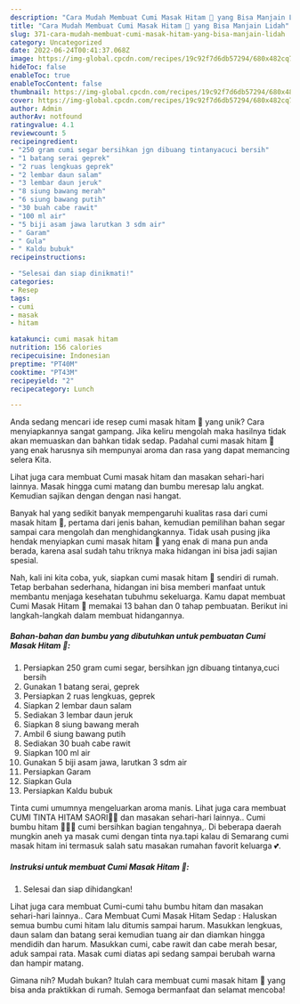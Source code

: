 ```yaml
---
description: "Cara Mudah Membuat Cumi Masak Hitam 🦑 yang Bisa Manjain Lidah"
title: "Cara Mudah Membuat Cumi Masak Hitam 🦑 yang Bisa Manjain Lidah"
slug: 371-cara-mudah-membuat-cumi-masak-hitam-yang-bisa-manjain-lidah
category: Uncategorized
date: 2022-06-24T00:41:37.068Z
image: https://img-global.cpcdn.com/recipes/19c92f7d6db57294/680x482cq70/cumi-masak-hitam-foto-resep-utama.jpg
hideToc: false
enableToc: true
enableTocContent: false
thumbnail: https://img-global.cpcdn.com/recipes/19c92f7d6db57294/680x482cq70/cumi-masak-hitam-foto-resep-utama.jpg
cover: https://img-global.cpcdn.com/recipes/19c92f7d6db57294/680x482cq70/cumi-masak-hitam-foto-resep-utama.jpg
author: Admin
authorAv: notfound
ratingvalue: 4.1
reviewcount: 5
recipeingredient:
- "250 gram cumi segar bersihkan jgn dibuang tintanyacuci bersih"
- "1 batang serai geprek"
- "2 ruas lengkuas geprek"
- "2 lembar daun salam"
- "3 lembar daun jeruk"
- "8 siung bawang merah"
- "6 siung bawang putih"
- "30 buah cabe rawit"
- "100 ml air"
- "5 biji asam jawa larutkan 3 sdm air"
- " Garam"
- " Gula"
- " Kaldu bubuk"
recipeinstructions:

- "Selesai dan siap dinikmati!"
categories:
- Resep
tags:
- cumi
- masak
- hitam

katakunci: cumi masak hitam 
nutrition: 156 calories
recipecuisine: Indonesian
preptime: "PT40M"
cooktime: "PT43M"
recipeyield: "2"
recipecategory: Lunch

---
```





Anda sedang mencari ide resep cumi masak hitam 🦑 yang unik? Cara menyiapkannya sangat gampang. Jika keliru mengolah maka hasilnya tidak akan memuaskan dan bahkan tidak sedap. Padahal cumi masak hitam 🦑 yang enak harusnya sih mempunyai aroma dan rasa yang dapat memancing selera Kita.





Lihat juga cara membuat Cumi masak hitam dan masakan sehari-hari lainnya. Masak hingga cumi matang dan bumbu meresap lalu angkat. Kemudian sajikan dengan dengan nasi hangat.

Banyak hal yang sedikit banyak mempengaruhi kualitas rasa dari cumi masak hitam 🦑, pertama dari jenis bahan, kemudian pemilihan bahan segar sampai cara mengolah dan menghidangkannya. Tidak usah pusing jika hendak menyiapkan cumi masak hitam 🦑 yang enak di mana pun anda berada, karena asal sudah tahu triknya maka hidangan ini bisa jadi sajian spesial.






Nah, kali ini kita coba, yuk, siapkan cumi masak hitam 🦑 sendiri di rumah. Tetap berbahan sederhana, hidangan ini bisa memberi manfaat untuk membantu menjaga kesehatan tubuhmu sekeluarga. Kamu dapat membuat Cumi Masak Hitam 🦑 memakai 13 bahan dan 0 tahap pembuatan. Berikut ini langkah-langkah dalam membuat hidangannya.

<!--inarticleads1-->

##### Bahan-bahan dan bumbu yang dibutuhkan untuk pembuatan Cumi Masak Hitam 🦑:

1. Persiapkan 250 gram cumi segar, bersihkan jgn dibuang tintanya,cuci bersih
1. Gunakan 1 batang serai, geprek
1. Persiapkan 2 ruas lengkuas, geprek
1. Siapkan 2 lembar daun salam
1. Sediakan 3 lembar daun jeruk
1. Siapkan 8 siung bawang merah
1. Ambil 6 siung bawang putih
1. Sediakan 30 buah cabe rawit
1. Siapkan 100 ml air
1. Gunakan 5 biji asam jawa, larutkan 3 sdm air
1. Persiapkan  Garam
1. Siapkan  Gula
1. Persiapkan  Kaldu bubuk


Tinta cumi umumnya mengeluarkan aroma manis. Lihat juga cara membuat CUMI TINTA HITAM SAORI🐙🐙 dan masakan sehari-hari lainnya.. Cumi bumbu hitam 🦑🦑🦑 cumi bersihkan bagian tengahnya,. Di beberapa daerah mungkin aneh ya masak cumi dengan tinta nya.tapi kalau di Semarang cumi masak hitam ini termasuk salah satu masakan rumahan favorit keluarga 💕. 

<!--inarticleads2-->

##### Instruksi untuk membuat Cumi Masak Hitam 🦑:


1. Selesai dan siap dihidangkan!

Lihat juga cara membuat Cumi-cumi tahu bumbu hitam dan masakan sehari-hari lainnya.. Cara Membuat Cumi Masak Hitam Sedap : Haluskan semua bumbu cumi hitam lalu ditumis sampai harum. Masukkan lengkuas, daun salam dan batang serai kemudian tuang air dan diamkan hingga mendidih dan harum. Masukkan cumi, cabe rawit dan cabe merah besar, aduk sampai rata. Masak cumi diatas api sedang sampai berubah warna dan hampir matang. 

Gimana nih? Mudah bukan? Itulah cara membuat cumi masak hitam 🦑 yang bisa anda praktikkan di rumah. Semoga bermanfaat dan selamat mencoba!

